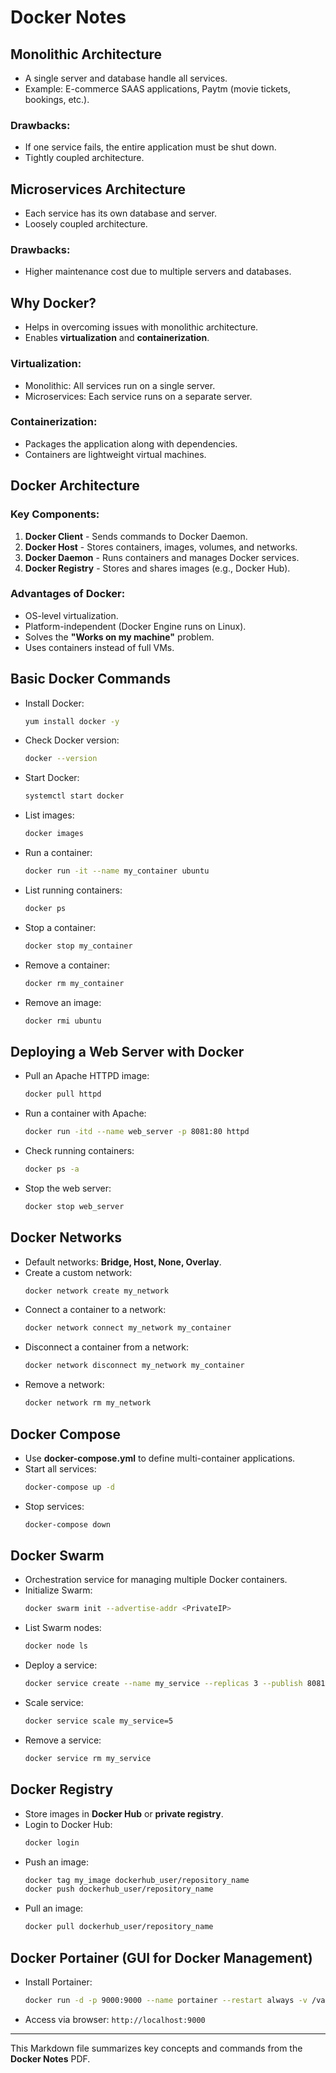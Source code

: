 # Docker Notes

## Monolithic Architecture

- A single server and database handle all services.
- Example: E-commerce SAAS applications, Paytm (movie tickets, bookings, etc.).

### Drawbacks:
- If one service fails, the entire application must be shut down.
- Tightly coupled architecture.

## Microservices Architecture

- Each service has its own database and server.
- Loosely coupled architecture.

### Drawbacks:
- Higher maintenance cost due to multiple servers and databases.

## Why Docker?

- Helps in overcoming issues with monolithic architecture.
- Enables **virtualization** and **containerization**.

### Virtualization:

- Monolithic: All services run on a single server.
- Microservices: Each service runs on a separate server.

### Containerization:

- Packages the application along with dependencies.
- Containers are lightweight virtual machines.

## Docker Architecture

### Key Components:

1. **Docker Client** - Sends commands to Docker Daemon.
2. **Docker Host** - Stores containers, images, volumes, and networks.
3. **Docker Daemon** - Runs containers and manages Docker services.
4. **Docker Registry** - Stores and shares images (e.g., Docker Hub).

### Advantages of Docker:

- OS-level virtualization.
- Platform-independent (Docker Engine runs on Linux).
- Solves the **"Works on my machine"** problem.
- Uses containers instead of full VMs.

## Basic Docker Commands

- Install Docker:  
  ```sh
  yum install docker -y
  ```
- Check Docker version:  
  ```sh
  docker --version
  ```
- Start Docker:  
  ```sh
  systemctl start docker
  ```
- List images:  
  ```sh
  docker images
  ```
- Run a container:  
  ```sh
  docker run -it --name my_container ubuntu
  ```
- List running containers:  
  ```sh
  docker ps
  ```
- Stop a container:  
  ```sh
  docker stop my_container
  ```
- Remove a container:  
  ```sh
  docker rm my_container
  ```
- Remove an image:  
  ```sh
  docker rmi ubuntu
  ```

## Deploying a Web Server with Docker

- Pull an Apache HTTPD image:  
  ```sh
  docker pull httpd
  ```
- Run a container with Apache:  
  ```sh
  docker run -itd --name web_server -p 8081:80 httpd
  ```
- Check running containers:  
  ```sh
  docker ps -a
  ```
- Stop the web server:  
  ```sh
  docker stop web_server
  ```

## Docker Networks

- Default networks: **Bridge, Host, None, Overlay**.
- Create a custom network:  
  ```sh
  docker network create my_network
  ```
- Connect a container to a network:  
  ```sh
  docker network connect my_network my_container
  ```
- Disconnect a container from a network:  
  ```sh
  docker network disconnect my_network my_container
  ```
- Remove a network:  
  ```sh
  docker network rm my_network
  ```

## Docker Compose

- Use **docker-compose.yml** to define multi-container applications.
- Start all services:  
  ```sh
  docker-compose up -d
  ```
- Stop services:  
  ```sh
  docker-compose down
  ```

## Docker Swarm

- Orchestration service for managing multiple Docker containers.
- Initialize Swarm:  
  ```sh
  docker swarm init --advertise-addr <PrivateIP>
  ```
- List Swarm nodes:  
  ```sh
  docker node ls
  ```
- Deploy a service:  
  ```sh
  docker service create --name my_service --replicas 3 --publish 8081:80 httpd
  ```
- Scale service:  
  ```sh
  docker service scale my_service=5
  ```
- Remove a service:  
  ```sh
  docker service rm my_service
  ```

## Docker Registry

- Store images in **Docker Hub** or **private registry**.
- Login to Docker Hub:  
  ```sh
  docker login
  ```
- Push an image:  
  ```sh
  docker tag my_image dockerhub_user/repository_name
  docker push dockerhub_user/repository_name
  ```
- Pull an image:  
  ```sh
  docker pull dockerhub_user/repository_name
  ```

## Docker Portainer (GUI for Docker Management)

- Install Portainer:  
  ```sh
  docker run -d -p 9000:9000 --name portainer --restart always -v /var/run/docker.sock:/var/run/docker.sock portainer/portainer
  ```
- Access via browser: `http://localhost:9000`

---

This Markdown file summarizes key concepts and commands from the **Docker Notes** PDF.
